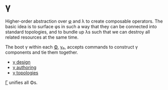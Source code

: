 # γ
Higher-order abstraction over [φ](phi.md) and λ to create composable operators. The basic idea is to surface φs in such a way that they can be connected into standard topologies, and to bundle up λs such that we can destroy all related resources at the same time.

The boot γ within each [Φ](Phi.md), [γ₀](gamma0.md), accepts commands to construct γ components and tie them together.

+ [γ design](gamma-design.md)
+ [γ authoring](gamma-authoring.md)
+ [γ topologies](gamma-topologies.md)

[Γ](Gamma.md) unifies all Φs.
